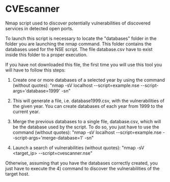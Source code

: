 # CVEscanner

Nmap script used to discover potentially vulnerabilities of discovered services in detected open ports.

To launch this script is necessary to locate the "databases" folder in the folder you are launching the nmap command. This folder contains the databases used for the NSE script. The file database.csv have to exist inside this folder to a proper execution.

If you have not downloaded this file, the first time you will use this tool you will have to follow this steps:

1) Create one or more databases of a selected year by using the command (without quotes): "nmap -sV localhost --script=example.nse --script-args='database=1999' -sn"

2) This will generate a file, i.e. database1999.csv, with the vulnerabilities of the given year. You can create databases of each year from 1999 to the current year.

3) Merge the previous databases to a single file, database.csv, which will be the database used by the script. To do so, you just have to use the command (without quotes): "nmap -sV localhost --script=example.nse --script-args='merge-database=1' -sn"

4) Launch a search of vulnerabilities (without quotes): "nmap -sV <target_ip> --script=cvescanner.nse"

Otherwise, assuming that you have the databases correctly created, you just have to execute the 4) command to discover the vulnerabilities of the target host.
